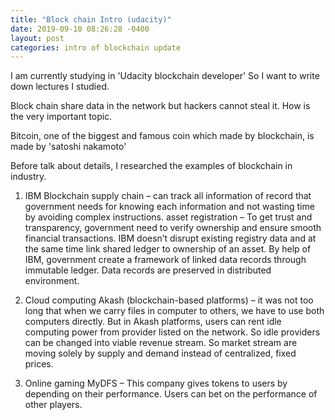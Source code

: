```yaml
---
title: "Block chain Intro (udacity)"
date: 2019-09-10 08:26:28 -0400
layout: post
categories: intro of blockchain update
---
```


I am currently studying in 'Udacity blockchain developer'
So I want to write down lectures I studied.

Block chain share data in the network but hackers cannot steal it. 
How is the very important topic. 

Bitcoin, one of the biggest and famous coin which made by blockchain, is made by 'satoshi nakamoto'

Before talk about details, I researched the examples of blockchain in industry.

1)	IBM Blockchain
supply chain – can track all information of record that government needs for knowing each information and not wasting time by avoiding complex instructions. 
 asset registration – To get trust and transparency, government need to verify ownership and ensure smooth financial transactions. IBM doesn’t disrupt existing registry data and at the same time link shared ledger to ownership of an asset.
By help of IBM, government create a framework of linked data records through immutable ledger. Data records are preserved in distributed environment.

2)	Cloud computing
 Akash (blockchain-based platforms) – it was not too long that when we carry files in computer to others, we have to use both computers directly. But in Akash platforms, users can rent idle computing power from provider listed on the network. So idle providers can be changed into viable revenue stream. So market stream are moving solely by supply and demand instead of centralized, fixed prices.

3)	Online gaming
 MyDFS – This company gives tokens to users by depending on their performance. Users can bet on the performance of other players. 
